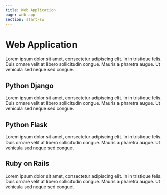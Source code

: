 ```yaml
---
title: Web Application
page: web-app
section: start-sw
---
```


# Web Application

Lorem ipsum dolor sit amet, consectetur adipiscing elit. In in tristique felis. Duis ornare velit at libero sollicitudin congue. Mauris a pharetra augue. Ut vehicula sed neque sed congue. 

## Python Django

Lorem ipsum dolor sit amet, consectetur adipiscing elit. In in tristique felis. Duis ornare velit at libero sollicitudin congue. Mauris a pharetra augue. Ut vehicula sed neque sed congue. 

## Python Flask

Lorem ipsum dolor sit amet, consectetur adipiscing elit. In in tristique felis. Duis ornare velit at libero sollicitudin congue. Mauris a pharetra augue. Ut vehicula sed neque sed congue. 

## Ruby on Rails

Lorem ipsum dolor sit amet, consectetur adipiscing elit. In in tristique felis. Duis ornare velit at libero sollicitudin congue. Mauris a pharetra augue. Ut vehicula sed neque sed congue. 
